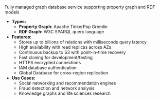 Fully managed graph database service supporting property graph and RDF models
- **Types:**
    - **Property Graph:** Apache TinkerPop Gremlin
    - **RDF Graph:** W3C SPARQL query language
- **Features:**
    - Stores up to billions of relations with milliseconds query latency
    - High availability with read replicas across AZs
    - Continuous backup to S3 with point-in-time recovery
    - Fast cloning for development/testing
    - HTTPS encrypted connections
    - IAM database authentication
    - Global Database for cross-region replication
- **Use Cases:**
    - Social networking and recommendation engines
    - Fraud detection and network analysis
    - Knowledge graphs and life sciences research